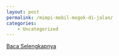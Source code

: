 ```yaml
---
layout: post
permalink: /mimpi-mobil-mogok-di-jalan/
categories:
    - Uncategorized
---
```


[Baca Selengkapnya](/10)
